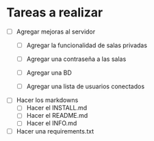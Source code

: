 # Tareas a realizar

- [ ] Agregar mejoras al servidor
    - [ ] Agregar la funcionalidad de salas privadas
    - [ ] Agregar una contraseña a las salas
    - [ ] Agregar una BD
    - [ ] Agregar una lista de usuarios conectados



- [ ] Hacer los markdowns
  - [ ] Hacer el INSTALL.md
  - [ ] Hacer el README.md
  - [ ] Hacer el INFO.md
  
- [ ] Hacer una requirements.txt
